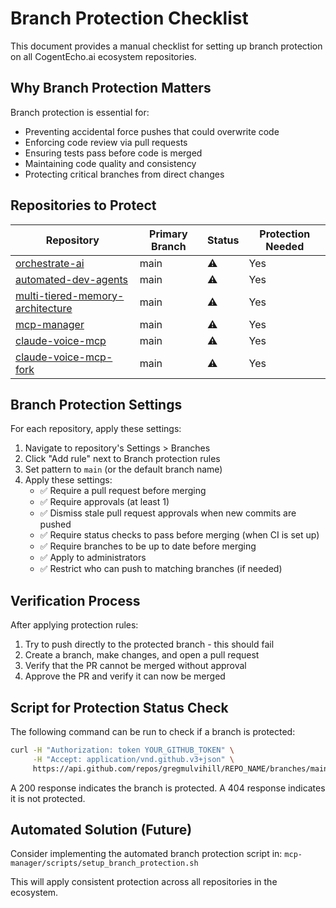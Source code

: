 # Branch Protection Checklist

This document provides a manual checklist for setting up branch protection on all CogentEcho.ai ecosystem repositories.

## Why Branch Protection Matters

Branch protection is essential for:
- Preventing accidental force pushes that could overwrite code
- Enforcing code review via pull requests
- Ensuring tests pass before code is merged
- Maintaining code quality and consistency
- Protecting critical branches from direct changes

## Repositories to Protect

| Repository | Primary Branch | Status | Protection Needed |
|------------|---------------|--------|-------------------|
| [orchestrate-ai](https://github.com/gregmulvihill/orchestrate-ai) | main | ⚠️ | Yes |
| [automated-dev-agents](https://github.com/gregmulvihill/automated-dev-agents) | main | ⚠️ | Yes |
| [multi-tiered-memory-architecture](https://github.com/gregmulvihill/multi-tiered-memory-architecture) | main | ⚠️ | Yes |
| [mcp-manager](https://github.com/gregmulvihill/mcp-manager) | main | ⚠️ | Yes |
| [claude-voice-mcp](https://github.com/gregmulvihill/claude-voice-mcp) | main | ⚠️ | Yes |
| [claude-voice-mcp-fork](https://github.com/gregmulvihill/claude-voice-mcp-fork) | main | ⚠️ | Yes |

## Branch Protection Settings

For each repository, apply these settings:

1. Navigate to repository's Settings > Branches
2. Click "Add rule" next to Branch protection rules
3. Set pattern to `main` (or the default branch name)
4. Apply these settings:
   - ✅ Require a pull request before merging
   - ✅ Require approvals (at least 1)
   - ✅ Dismiss stale pull request approvals when new commits are pushed
   - ✅ Require status checks to pass before merging (when CI is set up)
   - ✅ Require branches to be up to date before merging
   - ✅ Apply to administrators
   - ✅ Restrict who can push to matching branches (if needed)

## Verification Process

After applying protection rules:
1. Try to push directly to the protected branch - this should fail
2. Create a branch, make changes, and open a pull request
3. Verify that the PR cannot be merged without approval
4. Approve the PR and verify it can now be merged

## Script for Protection Status Check

The following command can be run to check if a branch is protected:

```bash
curl -H "Authorization: token YOUR_GITHUB_TOKEN" \
     -H "Accept: application/vnd.github.v3+json" \
     https://api.github.com/repos/gregmulvihill/REPO_NAME/branches/main/protection
```

A 200 response indicates the branch is protected. A 404 response indicates it is not protected.

## Automated Solution (Future)

Consider implementing the automated branch protection script in:
`mcp-manager/scripts/setup_branch_protection.sh`

This will apply consistent protection across all repositories in the ecosystem.
